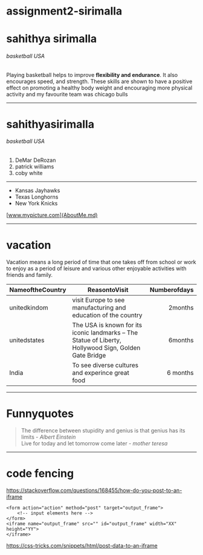 # assignment2-sirimalla

# sahithya sirimalla
###### basketball USA

 Playing basketball helps to improve **flexibility and endurance**. It also encourages speed, and strength. These skills are shown to have a positive effect on promoting a healthy body weight and encouraging more physical activity and my favourite team was chicago bulls
 
 ---

 # sahithyasirimalla 
 ###### basketball USA
 1. DeMar DeRozan 
 2. patrick williams 
 3. coby white 

 ---

 * Kansas Jayhawks 
 * Texas Longhorns
 * New York Knicks 

[www.mypicture.com](AboutMe.md)

---

# vacation
Vacation means a long period of time that one takes off from school or work to enjoy as a period of leisure and various other enjoyable activities with friends and family.


| NameoftheCountry | ReasontoVisit| Numberofdays |
| --- | --- | ---: |
| unitedkindom| visit Europe to see manufacturing and education of the country | 2months |
| unitedstates | The USA is known for its iconic landmarks – The Statue of Liberty, Hollywood Sign, Golden Gate Bridge  | 6months |
| India | To see diverse cultures and experince great food | 6 months|

---

# Funnyquotes 
>The difference between stupidity and genius is that genius has its limits - *Albert Einstein* <br>
>Live for today and let tomorrow come later - *mother teresa*

---

# code fencing 
<https://stackoverflow.com/questions/168455/how-do-you-post-to-an-iframe>
```
<form action="action" method="post" target="output_frame">
    <!-- input elements here --> 
</form>
<iframe name="output_frame" src="" id="output_frame" width="XX" height="YY">
</iframe>

```

<https://css-tricks.com/snippets/html/post-data-to-an-iframe>






